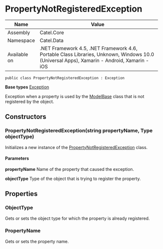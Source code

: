 

# PropertyNotRegisteredException

Name|Value
---|---
Assembly|Catel.Core
Namespace|Catel.Data
Available on|.NET Framework 4.5, .NET Framework 4.6, Portable Class Libraries, Unknown, Windows 10.0 (Universal Apps), Xamarin - Android, Xamarin - iOS

```
public class PropertyNotRegisteredException : Exception
```

**Base types**
[Exception]()


Exception when a property is used by the [ModelBase](#) class that is not registered by the object.



## Constructors

### PropertyNotRegisteredException(string propertyName, Type objectType)

Initializes a new instance of the [PropertyNotRegisteredException](#) class.

#### Parameters

**propertyName**
Name of the property that caused the exception.

**objectType**
Type of the object that is trying to register the property.



## Properties

### ObjectType

Gets or sets the object type for which the property is already registered.



### PropertyName

Gets or sets the property name.



